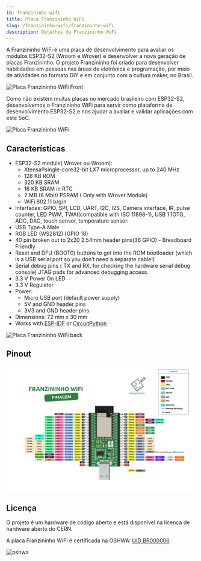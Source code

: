 ```yaml
---
id: franzininho-wifi
title: Placa Franzininho WiFi
slug: /franzininho-wifi/franzininho-wifi
description: Detalhes da Franzininho WiFi
---
```


A Franzininho WiFi é uma placa de desenvolvimento para avaliar os módulos ESP32-S2 (Wroom e Wrover) e desenvolver a nova geração de placas Franzininho. O projeto Franzininho foi criado para desenvolver habilidades em pessoas nas áreas de eletrônica e programação, por meio de atividades no formato DIY e em conjunto com a cultura maker, no Brasil.

![Placa Franzininho WiFi Front](img/placaFranzininhoWiFi.jpeg)

Como não existem muitas placas no mercado brasileiro com ESP32-S2, desenvolvemos o Franzininho WiFi para servir como plataforma de desenvolvimento ESP32-S2 e nos ajudar a avaliar e validar aplicações com este SoC.

![Placa Franzininho WiFi](img/front.jpeg)

## Características

- ESP32-S2 module( Wrover ou Wroom): 
  - Xtensa®single-core32-bit LX7 microprocessor, up to 240 MHz
  - 128 KB ROM
  - 320 KB SRAM
  - 16 KB SRAM in RTC
  - 2 MB (8 Mbit) PSRAM ( Only with Wrover Module)
  - WiFi 802.11 b/g/n
- Interfaces: GPIO, SPI, LCD, UART, I2C, I2S, Camera interface, IR, pulse counter, LED PWM, TWAI(compatible with ISO 11898-1), USB 1.1OTG, ADC, DAC, touch sensor, temperature sensor.
- USB Type-A Male
- RGB LED (WS2812) (GPIO 18)
- 40 pin broken out to 2x20 2.54mm header pins(36 GPIO) - Breadboard Friendly
- Reset and DFU (BOOT0) buttons to get into the ROM bootloader (which is a USB serial port so you don’t need a separate cable!)
- Serial debug pins ( TX and RX, for checking the hardware serial debug console)
JTAG pads for advanced debugging access.
- 3.3 V Power On LED
- 3.3 V Regulator
- Power: 
  - Micro USB port (default power supply)
  - 5V and GND header pins
  - 3V3 and GND header pins
- Dimensions: 72 mm x 30 mm
- Works with [ESP-IDF](https://docs.espressif.com/projects/esp-idf/en/latest/esp32s2/get-started/index.html) or [CircuitPython](https://circuitpython.org/)

![Placa Franzininho WiFi back](img/back.jpeg)

## Pinout

![Pinout placa Franzininho WiFi](img/pinagem-franzininho-wifi.png)
## Licença

O projeto é um hardware de código aberto e está disponível na licença de hardware aberto do CERN.

A placa Franzininho WiFi é certificada na OSHWA:
 [UID BR000006](https://certification.oshwa.org/br000006.html)

![oshwa](img/OSHW_mark_BR000006.png)
